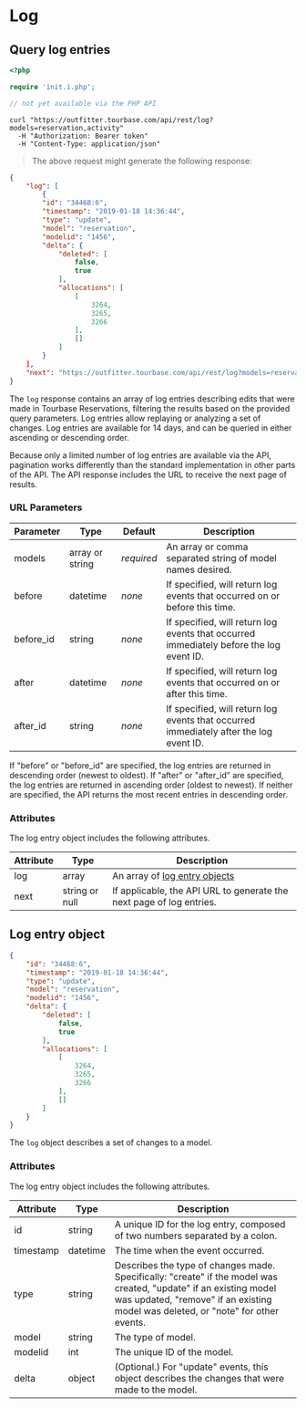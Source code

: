 # Log

## Query log entries


```php
<?php

require 'init.i.php';

// not yet available via the PHP API
```

```shell
curl "https://outfitter.tourbase.com/api/rest/log?models=reservation,activity"
  -H "Authorization: Bearer token"
  -H "Content-Type: application/json"
```

> The above request might generate the following response:

```json
{
    "log": [
        {
        "id": "34468:6",
        "timestamp": "2019-01-18 14:36:44",
        "type": "update",
        "model": "reservation",
        "modelid": "1456",
        "delta": {
            "deleted": [
                false,
                true
            ],
            "allocations": [
                [
                    3264,
                    3265,
                    3266
                ],
                []
            ]
        }
    ],
    "next": "https://outfitter.tourbase.com/api/rest/log?models=reservation,activity&before_id=34468:6"
}
```

The `log` response contains an array of log entries describing edits that were made in Tourbase Reservations, filtering the results based on the provided query parameters. Log entries allow replaying or analyzing a set of changes. Log entries are available for 14 days, and can be queried in either ascending or descending order. 

Because only a limited number of log entries are available via the API, pagination works differently than the standard implementation in other parts of the API. The API response includes the URL to receive the next page of results.

### URL Parameters

Parameter | Type | Default | Description
--------- | ---- | ------- | -----------
models | array or string | *required* | An array or comma separated string of model names desired.
before | datetime | *none* | If specified, will return log events that occurred on or before this time.
before_id | string | *none* | If specified, will return log events that occurred immediately before the log event ID.
after | datetime | *none* | If specified, will return log events that occurred on or after this time.
after_id | string | *none* | If specified, will return log events that occurred immediately after the log event ID.

If "before" or "before_id" are specified, the log entries are returned in descending order (newest to oldest). If "after" or "after_id" are specified, the log entries are returned in ascending order (oldest to newest). If neither are specified, the API returns the most recent entries in descending order.

### Attributes

The log entry object includes the following attributes.

Attribute | Type | Description
--------- | ---- | -----------
log | array | An array of [log entry objects](#log-entry-object)
next | string or null | If applicable, the API URL to generate the next page of log entries.


## Log entry object

```json
{
    "id": "34468:6",
    "timestamp": "2019-01-18 14:36:44",
    "type": "update",
    "model": "reservation",
    "modelid": "1456",
    "delta": {
        "deleted": [
            false,
            true
        ],
        "allocations": [
            [
                3264,
                3265,
                3266
            ],
            []
        ]
    }
}
```

The `log` object describes a set of changes to a model. 

### Attributes

The log entry object includes the following attributes.

Attribute | Type | Description
--------- | ---- | -----------
id | string | A unique ID for the log entry, composed of two numbers separated by a colon.
timestamp | datetime | The time when the event occurred.
type | string | Describes the type of changes made. Specifically: "create" if the model was created, "update" if an existing model was updated, "remove" if an existing model was deleted, or "note" for other events.
model | string | The type of model.
modelid | int | The unique ID of the model.
delta | object | (Optional.) For "update" events, this object describes the changes that were made to the model.
